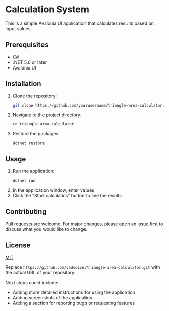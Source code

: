 
# Calculation System

This is a simple Avalonia UI application that calculates results based on input values

## Prerequisites
- C#
- .NET 5.0 or later
- Avalonia UI

## Installation

1. Clone the repository:
   ```bash
   git clone https://github.com/yourusername/triangle-area-calculator.git
   ```
2. Navigate to the project directory:
   ```bash
   cd triangle-area-calculator
   ```
3. Restore the packages:
   ```bash
   dotnet restore
   ```

## Usage

1. Run the application:
   ```bash
   dotnet run
   ```
2. In the application window, enter values
3. Click the "Start calculatins" button to see the results

## Contributing

Pull requests are welcome. For major changes, please open an issue first to discuss what you would like to change.

## License

[MIT](https://choosealicense.com/licenses/mit/)

Replace `https://github.com/vadvoice/triangle-area-calculator.git` with the actual URL of your repository.

Next steps could include:
- Adding more detailed instructions for using the application
- Adding screenshots of the application
- Adding a section for reporting bugs or requesting features